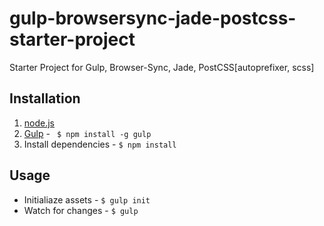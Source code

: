 # gulp-browsersync-jade-postcss-starter-project
Starter Project for Gulp, Browser-Sync, Jade, PostCSS[autoprefixer, scss]

## Installation
1.  [node.js]
2.  [Gulp] - ` $ npm install -g gulp`
3.  Install dependencies - `$ npm install`

## Usage
-   Initialiaze assets - `$ gulp init`
-   Watch for changes - `$ gulp`

   [node.js]: <http://nodejs.org>
   [Gulp]: <https://github.com/gulpjs/gulp>

